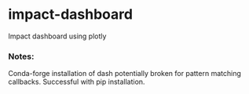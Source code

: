 # impact-dashboard
Impact dashboard using plotly



### Notes:
Conda-forge installation of dash potentially broken for pattern matching callbacks. Successful with pip installation.